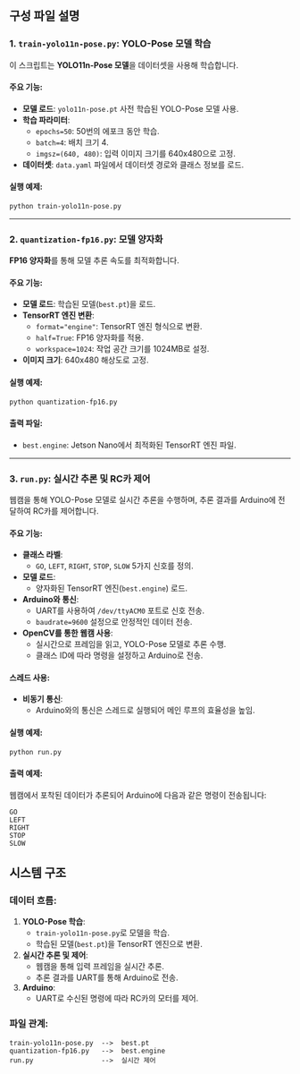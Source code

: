 ## **구성 파일 설명**

### 1. **`train-yolo11n-pose.py`**: YOLO-Pose 모델 학습
이 스크립트는 **YOLO11n-Pose 모델**을 데이터셋을 사용해 학습합니다.

#### 주요 기능:
- **모델 로드**: `yolo11n-pose.pt` 사전 학습된 YOLO-Pose 모델 사용.
- **학습 파라미터**:
  - `epochs=50`: 50번의 에포크 동안 학습.
  - `batch=4`: 배치 크기 4.
  - `imgsz=(640, 480)`: 입력 이미지 크기를 640x480으로 고정.
- **데이터셋**: `data.yaml` 파일에서 데이터셋 경로와 클래스 정보를 로드.

#### 실행 예제:
```bash
python train-yolo11n-pose.py
```

---

### 2. **`quantization-fp16.py`**: 모델 양자화
**FP16 양자화**를 통해 모델 추론 속도를 최적화합니다.

#### 주요 기능:
- **모델 로드**: 학습된 모델(`best.pt`)을 로드.
- **TensorRT 엔진 변환**:
  - `format="engine"`: TensorRT 엔진 형식으로 변환.
  - `half=True`: FP16 양자화를 적용.
  - `workspace=1024`: 작업 공간 크기를 1024MB로 설정.
- **이미지 크기**: 640x480 해상도로 고정.

#### 실행 예제:
```bash
python quantization-fp16.py
```

#### 출력 파일:
- `best.engine`: Jetson Nano에서 최적화된 TensorRT 엔진 파일.

---

### 3. **`run.py`**: 실시간 추론 및 RC카 제어
웹캠을 통해 YOLO-Pose 모델로 실시간 추론을 수행하며, 추론 결과를 Arduino에 전달하여 RC카를 제어합니다.

#### 주요 기능:
- **클래스 라벨**:
  - `GO`, `LEFT`, `RIGHT`, `STOP`, `SLOW` 5가지 신호를 정의.
- **모델 로드**:
  - 양자화된 TensorRT 엔진(`best.engine`) 로드.
- **Arduino와 통신**:
  - UART를 사용하여 `/dev/ttyACM0` 포트로 신호 전송.
  - `baudrate=9600` 설정으로 안정적인 데이터 전송.
- **OpenCV를 통한 웹캠 사용**:
  - 실시간으로 프레임을 읽고, YOLO-Pose 모델로 추론 수행.
  - 클래스 ID에 따라 명령을 설정하고 Arduino로 전송.

#### 스레드 사용:
- **비동기 통신**:
  - Arduino와의 통신은 스레드로 실행되어 메인 루프의 효율성을 높임.

#### 실행 예제:
```bash
python run.py
```

#### 출력 예제:
웹캠에서 포착된 데이터가 추론되어 Arduino에 다음과 같은 명령이 전송됩니다:
```text
GO
LEFT
RIGHT
STOP
SLOW
```


## **시스템 구조**

### 데이터 흐름:
1. **YOLO-Pose 학습**:
   - `train-yolo11n-pose.py`로 모델을 학습.
   - 학습된 모델(`best.pt`)을 TensorRT 엔진으로 변환.
2. **실시간 추론 및 제어**:
   - 웹캠을 통해 입력 프레임을 실시간 추론.
   - 추론 결과를 UART를 통해 Arduino로 전송.
3. **Arduino**:
   - UART로 수신된 명령에 따라 RC카의 모터를 제어.

### 파일 관계:
```plaintext
train-yolo11n-pose.py  -->  best.pt
quantization-fp16.py   -->  best.engine
run.py                 -->  실시간 제어